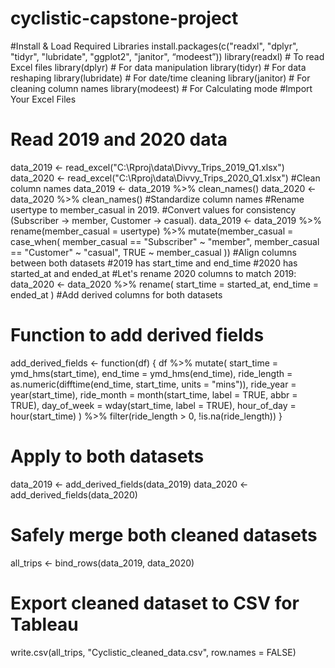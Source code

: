 # cyclistic-capstone-project
#Install & Load Required Libraries
install.packages(c("readxl", "dplyr", "tidyr", "lubridate", "ggplot2", "janitor", “modeest”))
library(readxl)     # To read Excel files
library(dplyr)      # For data manipulation
library(tidyr)      # For data reshaping
library(lubridate)  # For date/time cleaning
library(janitor)    # For cleaning column names
library(modeest) # For Calculating mode
#Import Your Excel Files
# Read 2019 and 2020 data
data_2019 <- read_excel("C:\\Rproj\\data\\Divvy_Trips_2019_Q1.xlsx")
data_2020 <- read_excel("C:\\Rproj\\data\\Divvy_Trips_2020_Q1.xlsx")
#Clean column names
data_2019 <- data_2019 %>% clean_names()
data_2020 <- data_2020 %>% clean_names()
#Standardize column names
#Rename usertype to member_casual in 2019.
#Convert values for consistency (Subscriber → member, Customer → casual).
data_2019 <- data_2019 %>%
  rename(member_casual = usertype) %>%
  mutate(member_casual = case_when(
    member_casual == "Subscriber" ~ "member",
    member_casual == "Customer" ~ "casual",
    TRUE ~ member_casual
  ))
#Align columns between both datasets
#2019 has start_time and end_time
#2020 has started_at and ended_at
#Let's rename 2020 columns to match 2019:
data_2020 <- data_2020 %>%
  rename(
    start_time = started_at,
    end_time = ended_at
  )
#Add derived columns for both datasets
# Function to add derived fields
add_derived_fields <- function(df) {
  df %>%
    mutate(
      start_time = ymd_hms(start_time),
      end_time = ymd_hms(end_time),
      ride_length = as.numeric(difftime(end_time, start_time, units = "mins")),
      ride_year = year(start_time),
      ride_month = month(start_time, label = TRUE, abbr = TRUE),
      day_of_week = wday(start_time, label = TRUE),
      hour_of_day = hour(start_time)
    ) %>%
    filter(ride_length > 0, !is.na(ride_length))
}

# Apply to both datasets
data_2019 <- add_derived_fields(data_2019)
data_2020 <- add_derived_fields(data_2020)
# Safely merge both cleaned datasets
all_trips <- bind_rows(data_2019, data_2020)
# Export cleaned dataset to CSV for Tableau
write.csv(all_trips, "Cyclistic_cleaned_data.csv", row.names = FALSE)
